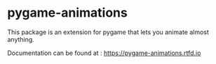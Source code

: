 # pygame-animations

This package is an extension for pygame that lets you animate almost anything.

Documentation can be found at : https://pygame-animations.rtfd.io